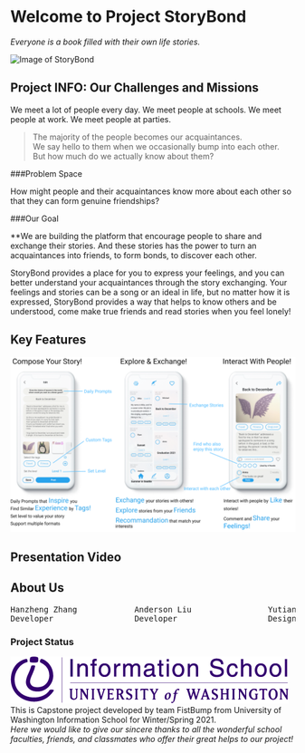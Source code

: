 # Welcome to Project StoryBond

_Everyone is a book filled with their own life stories._

![Image of StoryBond](/image1.png)

## Project INFO: Our Challenges and Missions

We meet a lot of people every day. 
We meet people at schools. 
We meet people at work. 
We meet people at parties.

>The majority of the people becomes our acquaintances.<br/> 
>We say hello to them when we occasionally bump into each other.<br/> 
>But how much do we actually know about them?

###Problem Space

How might people and their acquaintances know more about each other so that they can form genuine friendships?

###Our Goal

**We are building the platform that encourage people to share and exchange their stories. And these stories has the power to turn an acquaintances into friends, to form bonds, to discover each other.

StoryBond provides a place for you to express your feelings, and you can better understand your acquaintances through the story exchanging. Your feelings and stories can be a song or an ideal in life, but no matter how it is expressed, StoryBond provides a way that helps to know others and be understood, come make true friends and read stories when you feel lonely!


## Key Features
![Image](/image2.png)

## Presentation Video

## About Us

<pre>Hanzheng Zhang            Anderson Liu                Yutian Lei                Junyi Huang
Developer                 Developer                   Designer                  Designer</pre>

### Project Status
![Image of StoryBond](/iSchoolPrimary_RGB_Purple.png)<br/> 
This is Capstone project developed by team FistBump from University of Washington Information School for Winter/Spring 2021. <br/> 
_Here we would like to give our sincere thanks to all the wonderful school faculties, friends, and classmates who offer their great helps to our project!_
